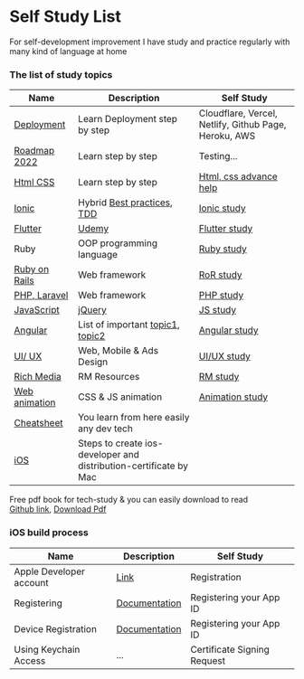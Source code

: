 # Self Study List
For self-development improvement I have study and practice regularly with many kind of language at home  

### The list of study topics
Name | Description | Self Study
------------ | ------------- | -------------
[Deployment](https://github.com/plabon-asad/study-with-deployment) | Learn Deployment step by step | Cloudflare, Vercel, Netlify, Github Page, Heroku, AWS
[Roadmap 2022](https://roadmap.sh/) | Learn step by step | Testing...
[Html CSS](https://roadmap.sh/) | Learn step by step | [Html, css advance help](https://github.com/plabon-asad/study-with-html-css)
[Ionic](https://ionicframework.com/) | Hybrid [Best practices](https://ionicthemes.com/tutorials), [TDD](https://www.youtube.com/playlist?list=PLlyAM-8-I7S9iNcZRfP4SQJhm4Mw5q5ku) | [Ionic study](https://github.com/plabon-asad/study-with-ionic)
[Flutter](https://flutter.com/) | [Udemy]() | [Flutter study](https://github.com/plabon-asad/study-with-flutter)
Ruby | OOP programming language | [Ruby study](https://github.com/plabon-asad/study-with-ruby)
[Ruby on Rails](https://github.com/plabon-asad/learn-RoR) | Web framework | [RoR study](https://github.com/plabon-asad/study-with-ror)
[PHP, Laravel](https://github.com/plabon-asad) | Web framework | [PHP study](https://github.com/plabon-asad/study-with-php)
[JavaScript](https://overapi.com/javascript) | [jQuery](https://overapi.com/jquery) | [JS study](https://github.com/plabon-asad/study-with-js)
[Angular](https://angular.io/) | List of important [topic1](https://www.dottedsquirrel.com/things-to-learn-angular/), [topic2](https://medium.com/@bhavikagarg8/important-topics-of-angular-5d51362ae78e) | [Angular study](https://github.com/plabon-asad/study-with-ng)
[UI/ UX](https://designcode.io/) | Web, Mobile & Ads Design | [UI/UX study](https://github.com/plabon-asad/study-with-uiux)
[Rich Media](https://github.com/plabon-asad/rich-media) | RM Resources | [RM study](https://github.com/plabon-asad/study-with-rm)
[Web animation](https://github.com/plabon-asad/css-animations-ui) | CSS & JS animation | [Animation study](https://github.com/plabon-asad/study-with-animation)
[Cheatsheet](https://overapi.com/) | You learn from here easily any dev tech | []()
[iOS](https://medium.com/mobile-devops-ci-cd-ct/steps-to-create-ios-developer-and-distribution-certificates-with-and-without-a-mac-8449b973ef9d) | Steps to create ios-developer and distribution-certificate by Mac | []()

Free pdf book for tech-study & you can easily download to read <br>
[Github link](https://github.com/Akshaya-Amar/Free-Programming-Books),
[Download Pdf](https://goalkicker.com/)

### iOS build process
Name | Description | Self Study
------------ | ------------- | -------------
Apple Developer account | [Link](https://developer.apple.com/account) | Registration
Registering | [Documentation](https://ionic.io/docs/appflow/package/credentials) | Registering your App ID
Device Registration | [Documentation](https://github.com/dotnet/docs-maui/blob/main/docs/ios/includes/add-a-device.md) | Registering your App ID
Using Keychain Access | ... | Certificate Signing Request

